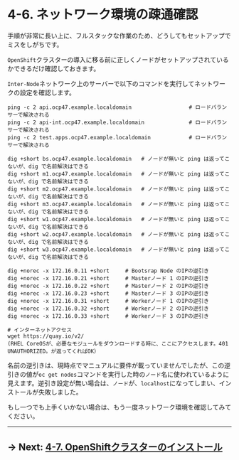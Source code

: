 # 4-6. ネットワーク環境の疎通確認

手順が非常に長い上に、フルスタックな作業のため、どうしてもセットアップでミスをしがちです。

`OpenShift`クラスターの導入に移る前に正しくノードがセットアップされているかできるだけ確認しておきます。

`Inter-Node`ネットワーク上のサーバーで以下のコマンドを実行してネットワークの設定を確認します。

```
ping -c 2 api.ocp47.example.localdomain                  # ロードバランサーで解決される
ping -c 2 api-int.ocp47.example.localdomain              # ロードバランサーで解決される
ping -c 2 test.apps.ocp47.example.localdomain            # ロードバランサーで解決される

dig +short bs.ocp47.example.localdomain   # ノードが無いと ping は返ってこないが、dig で名前解決はできる
dig +short m1.ocp47.example.localdomain   # ノードが無いと ping は返ってこないが、dig で名前解決はできる
dig +short m2.ocp47.example.localdomain   # ノードが無いと ping は返ってこないが、dig で名前解決はできる
dig +short m3.ocp47.example.localdomain   # ノードが無いと ping は返ってこないが、dig で名前解決はできる
dig +short w1.ocp47.example.localdomain   # ノードが無いと ping は返ってこないが、dig で名前解決はできる
dig +short w2.ocp47.example.localdomain   # ノードが無いと ping は返ってこないが、dig で名前解決はできる
dig +short w3.ocp47.example.localdomain   # ノードが無いと ping は返ってこないが、dig で名前解決はできる

dig +norec -x 172.16.0.11 +short     # Bootsrap Node のIPの逆引き
dig +norec -x 172.16.0.21 +short     # Masterノード 1 のIPの逆引き
dig +norec -x 172.16.0.22 +short     # Masterノード 2 のIPの逆引き
dig +norec -x 172.16.0.23 +short     # Masterノード 3 のIPの逆引き
dig +norec -x 172.16.0.31 +short     # Workerノード 1 のIPの逆引き
dig +norec -x 172.16.0.32 +short     # Workerノード 2 のIPの逆引き
dig +norec -x 172.16.0.33 +short     # Workerノード 3 のIPの逆引き

# インターネットアクセス
wget https://quay.io/v2/ 
(RHEL CoreOSが、必要なモジュールをダウンロードする時に、ここにアクセスします。401 UNAUTHORIZED。が返ってくればOK）
```

名前の逆引きは、現時点でマニュアルに要件が載っていませんでしたが、この逆引きの値が`oc get nodes`コマンドを実行した時の`ノード`名に使われているように見えます。逆引き設定が無い場合は、`ノード`が、`localhost`になってしまい、インストールが失敗しました。

もし一つでも上手くいかない場合は、もう一度ネットワーク環境を確認してみてください。

---

## → Next: [4-7. OpenShiftクラスターのインストール](7.OpenShiftクラスターのインストール.md)
